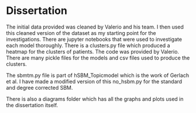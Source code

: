 # Dissertation

The initial data provided was cleaned by Valerio and his team. I then used this cleaned version of the dataset as my starting point for the investigations. There are jupyter notebooks that were used to investigate each model thoroughly. There is a clusters.py file which produced a heatmap for the clusters of patients. The code was provided by Valerio. There are many pickle files for the models and csv files used to produce the clusters.

The sbmtm.py file is part of hSBM_Topicmodel which is the work of Gerlach et al. I have made a modified version of this no_hsbm.py for the standard and degree corrected SBM.

There is also a diagrams folder which has all the graphs and plots used in the dissertation itself.

